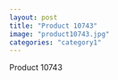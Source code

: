 ```yaml
---
layout: post
title: "Product 10743"
image: "product10743.jpg"
categories: "category1"
---
```

Product 10743
